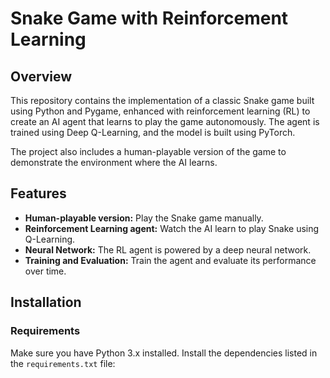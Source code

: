 # Snake Game with Reinforcement Learning

## Overview

This repository contains the implementation of a classic Snake game built using Python and Pygame, enhanced with reinforcement learning (RL) to create an AI agent that learns to play the game autonomously. The agent is trained using Deep Q-Learning, and the model is built using PyTorch.

The project also includes a human-playable version of the game to demonstrate the environment where the AI learns.

## Features

- **Human-playable version:** Play the Snake game manually.
- **Reinforcement Learning agent:** Watch the AI learn to play Snake using Q-Learning.
- **Neural Network:** The RL agent is powered by a deep neural network.
- **Training and Evaluation:** Train the agent and evaluate its performance over time.
  
## Installation

### Requirements
Make sure you have Python 3.x installed. Install the dependencies listed in the `requirements.txt` file:

